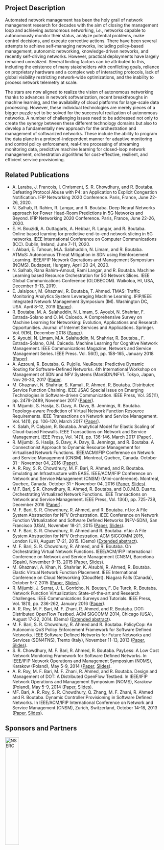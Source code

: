 ## Project Description
Automated network management has been the holy grail of network management research for decades with the aim of closing the management loop and achieving autonomous networking, _i.e._, networks capable to autonomously monitor their status, analyze potential problems, make control decisions, and execute corrective actions. There have been several attempts to achieve self-managing networks, including policy-based management, autonomic networking, knowledge-driven networks, and recently self-driving networks. However, practical deployments have largely remained unrealized. Several limiting factors can be attributed to this, including the existence of many stakeholders with conflicting goals, reliance on proprietary hardware and a complex web of interacting protocols, lack of global visibility restricting network-wide optimizations, and the inability to process network telemetry at scale.

The stars are now aligned to realize the vision of autonomous networking thanks to advances in network softwarization, recent breakthroughs in machine learning, and the availability of cloud platforms for large-scale data processing. However, these individual technologies are merely pieces of a bigger puzzle yet to be solved for the successful realization of autonomous networks. A number of challenging issues need to be addressed not only to create the synergy between these different technology domains but also to develop a fundamentally new approach for the orchestration and management of softwarized networks. These include the ability to program the data plane in a protocol-independent manner for adaptive monitoring and control policy enforcement, real-time processing of streaming monitoring data, predictive machine learning for closed-loop network management, orchestration algorithms for cost-effective, resilient, and efficient service provisioning.

## Related Publications
- A. Laraba, J. Francois, I. Chrisment, S. R. Chowdhury, and R. Boutaba. Defeating Protocol Abuse with P4: an Application to Explicit Congestion Notification. IFIP Networking 2020 Conference. Paris, France, June 22-26, 2020.
- N. Salhab, R. Rahim, R. Langar, and R. Boutaba. Deep Neural Networks approach for Power Head-Room Predictions in 5G Networks and Beyond. IFIP Networking 2020 Conference. Paris, France, June 22-26, 2020.
- E. H. Bouzidi, A. Outtagarts, A. Hebbar, R. Langar, and R. Boutaba. Online based learning for predictive end-to-end network slicing in 5G networks. IEEE International Conference on Computer Communications (ICC). Dublin, Ireland, June 7-11, 2020.
- I. Akbari, E. Tahoun, M.A. Salahuddin, N. Limam, and R. Boutaba. ATMoS: Autonomous Threat Mitigation in SDN using Reinforcement Learning. IEEE/IFIP Network Operations and Management Symposium (NOMS). Budapest, Hungary, April 20-24, 2020.
- N. Salhab, Rana Rahim-Amoud, Rami Langar, and R. Boutaba. Machine Learning based Resource Orchestration for 5G Network Slices. IEEE Global Communications Conference (GLOBECOM). Waikoloa, HI, USA, December 9-13, 2019.
- E. Jalalpour, M. Ghaznavi, R. Boutaba, T. Ahmed. TMAS: Traffic Monitoring Analytics System Leveraging Machine Learning. IFIP/IEEE Integrated Network Management Symposium (IM). Washington DC, USA. April 8-12, 2019 ([Paper](http://rboutaba.cs.uwaterloo.ca/Papers/Conferences/2019/JalalpourIM19.pdf)).
- R. Boutaba, M. A. Salahuddin, N. Limam, S. Ayoubi, N. Shahriar, F. Estrada-Solano and O. M. Caicedo. A Comprehensive Survey on Machine Learning for Networking: Evolution, Applications and Research Opportunities. Journal of Internet Services and Applications. Springer. Vol. 9(16), December 2018 ([Paper](http://rboutaba.cs.uwaterloo.ca/Papers/Journals/2018/BoutabaJISA18.pdf)).
- S. Ayoubi, N. Limam, M.A. Salahuddin, N. Shahriar, R. Boutaba., F. Estrada-Solano, O.M. Caicedo. Machine Learning for Cognitive Network Management. IEEE Communications Magazine, Network and Service Management Series. IEEE Press. Vol. 56(1), pp. 158-165, January 2018 ([Paper](http://rboutaba.cs.uwaterloo.ca/Papers/Journals/2018/AyoubiCOMMAG18.pdf)).
- A. Azzouni, R. Boutaba, G. Pujolle. NeuRoute: Predictive Dynamic Routing for Software-Defined Networks. 4th International Workshop on Management of SDN and NFV Systems (ManSDN/NFV). Tokyo, Japan, Nov 26-30, 2017 ([Paper](http://rboutaba.cs.uwaterloo.ca/Papers/Conferences/2017/AzzouniMANSDN17.pdf).
- M. Ghaznavi, N. Shahriar, S. Kamali, R. Ahmed, R. Boutaba. Distributed Service Function Chaining. IEEE JSAC Special issue on Emerging Technologies in Software-driven Communication. IEEE Press, Vol. 35(11), pp. 2479-2489, November 2017 ([Paper](http://rboutaba.cs.uwaterloo.ca/Papers/Journals/2017/GhaznaviJSAC17.pdf)).
- R. Mijumbi, S. Hasija, S. Davy, A. Davy, B. Jennings, R. Boutaba. Topology-aware Prediction of Virtual Network Function Resource Requirements. IEEE Transactions on Network and Service Management. Vol. 14(1), pp. 106-120, March 2017 ([Paper](http://rboutaba.cs.uwaterloo.ca/Papers/Journals/2017/MijumbiTNSM17.pdf)).
- K. Salah, P. Calyam, R. Boutaba. Analytical Model for Elastic Scaling of Cloud-based Firewalls. IEEE Transactions on Network and Service Management. IEEE Press, Vol. 14(1), pp. 136-146, March 2017 ([Paper](http://rboutaba.cs.uwaterloo.ca/Papers/Journals/2016/SalahTNSM6.pdf)).
- R. Mijumbi, S. Hasija, S. Davy, A. Davy, B. Jennings, and R. Boutaba. A Connectionist Approach to Dynamic Resource Management for Virtualised Network Functions. IEEE/ACM/IFIP Conference on Network and Service Management (CNSM). Montreal, Quebec, Canada. October 31 - November 04, 2016 ([Paper](http://rboutaba.cs.uwaterloo.ca/Papers/Conferences/2016/MijumbiCNSM16.pdf)).
- A. R. Roy, S. R. Chowdhury, M. F. Bari, R. Ahmed, and R. Boutaba. Emulating an Infrastructure with EASE. IEEE/ACM/IFIP Conference on Network and Service Management (CNSM) (Mini-conference). Montreal, Quebec, Canada. October 31 - November 04, 2016 ([Paper](http://rboutaba.cs.uwaterloo.ca/Papers/Conferences/2016/RoyCNSM16.pdf), [Slides](http://rboutaba.cs.uwaterloo.ca/Papers/Conferences/2016/RoyCNSM16Slides.pdf)).
- M.F. Bari, S.R. Chowdhury, R. Ahmed, R. Boutaba, and O.C.M.B. Duarte. Orchestrating Virtualized Network Functions. IEEE Transactions on Network and Service Management. IEEE Press, Vol. 13(4), pp. 725-739, December 2016 ([Paper](http://rboutaba.cs.uwaterloo.ca/Papers/Journals/2016/BariTNSM16.pdf)).
- M. F. Bari, S. R. Chowdhury, R. Ahmed, and R. Boutaba. nf.io: A File System Abstraction for NFV Orchestration. IEEE Conference on Network Function Virtualization and Software Defined Networks (NFV-SDN), San Francisco (USA), November 18-21, 2015 ([Paper](http://rboutaba.cs.uwaterloo.ca/Papers/Conferences/2015/BariSDNNFV15.pdf), [Slides](http://rboutaba.cs.uwaterloo.ca/Papers/Conferences/2015/BariSDNNFV15Slides.pdf)).
- M. F. Bari, S. R. Chowdhury, R. Ahmed and R. Boutaba. nf.io: A File System Abstraction for NFV Orchestration. ACM SIGCOMM 2015, London (UK), August 17-21, 2015. (Demo) ([Extended abstract](http://rboutaba.cs.uwaterloo.ca/Papers/Conferences/2015/BariSIGCOM15.pdf)).
- M. F. Bari, S. R. Chowdhury, R. Ahmed, and R. Boutaba. On Orchestrating Virtual Network Functions. IEEE/ACM/IFIP International Conference on Network and Service Management (CNSM), Barcelona (Spain), November 9-13, 2015 ([Paper](http://rboutaba.cs.uwaterloo.ca/Papers/Conferences/2015/BariCNSM15.pdf), [Slides](http://rboutaba.cs.uwaterloo.ca/Papers/Conferences/2015/BariCNSM15Slides.pdf)).
-  M. Ghaznavi, A. Khan, N. Shahriar, K. Alsubhi, R. Ahmed, R. Boutaba. Elastic Virtual Network Function Placement. IEEE International Conference on Cloud Networking (CloudNet). Niagara Falls (Canada), October 5-7, 2015 ([Paper](http://rboutaba.cs.uwaterloo.ca/Papers/Conferences/2015/GhaznaviCloudNet15.pdf), [Slides](http://rboutaba.cs.uwaterloo.ca/Papers/Conferences/2015/GhaznaviCloudNet15Slides.pdf)).
- R. Mijumbi, J. Serrat, J.-L. Gorricho, N. Bouten, F. De Turck, R. Boutaba. Network Function Virtualization: State-of-the-art and Research Challenges. IEEE Communications Surveys and Tutorials. IEEE Press, Vol. 18(1), pp. 236-262, January 2016 ([Paper](http://rboutaba.cs.uwaterloo.ca/Papers/Journals/2016/MijumbiComSurTot16.pdf)).
-  A. R. Roy, M. F. Bari, M. F. Zhani, R. Ahmed, and R. Boutaba. DOT: Distributed OpenFlow Testbed. ACM SIGCOMM 2014, Chicago (USA), August 17-22, 2014. (Demo) ([Extended abstract](http://rboutaba.cs.uwaterloo.ca/Papers/Conferences/2014/RoySIGCOMM14.pdf)).
- M. F. Bari, S. R. Chowdhury, R. Ahmed and R. Boutaba. PolicyCop: An Autonomic QoS Policy Enforcement Framework for Software Defined Networks. IEEE Software Defined Networks for Future Networks and Services (SDN4FNS), Trento (Italy), November 11-13, 2013 ([Paper](http://rboutaba.cs.uwaterloo.ca/Papers/Conferences/2013/ChowdhurySDN4FNS13.pdf), [Slides](http://rboutaba.cs.uwaterloo.ca/Papers/Conferences/2013/ChowdhurySDN4FNS13Slides.pdf)).
- S. R. Chowdhury, M. F. Bari, R. Ahmed, R. Boutaba. PayLess: A Low Cost Network Monitoring Framework for Software Defined Networks. In IEEE/IFIP Network Operations and Management Symposium (NOMS), Karakow (Poland), May 5-9, 2014 ([Paper](http://rboutaba.cs.uwaterloo.ca/Papers/Conferences/2014/ShihaburNOMS14.pdf), [Slides](http://rboutaba.cs.uwaterloo.ca/Papers/Conferences/2014/ShihaburNOMS14Slides.pdf)).
- A. R. Roy, M. F. Bari, M. F. Zhani, R. Ahmed, and R. Boutaba. Design and Management of DOT: A Distributed OpenFlow Testbed. In IEEE/IFIP Network Operations and Management Symposium (NOMS), Karakow (Poland), May 5-9, 2014 ([Paper](http://rboutaba.cs.uwaterloo.ca/Papers/Conferences/2014/RoyNOMS14.pdf), [Slides](http://rboutaba.cs.uwaterloo.ca/Papers/Conferences/2014/RoyNOMS14Slides.pdf)).
- MF. Bari, A. R. Roy, S. R. Chowdhury, Q. Zhang, M. F. Zhani, R. Ahmed and R. Boutaba. Dynamic Controller Provisioning in Software Defined Networks. In IEEE/ACM/IFIP International Conference on Network and Service Management (CNSM), Zurich, Switzerland, October 14-18, 2013 ([Paper](http://rboutaba.cs.uwaterloo.ca/Papers/Conferences/2013/BariCNSM2013.pdf), [Slides](http://rboutaba.cs.uwaterloo.ca/Papers/Conferences/2013/BariCNSM2013Slides.pdf)).

## Sponsors and Partners
<img src="assets/nserc_logo.png" alt="NSERC" width="30%"/>
